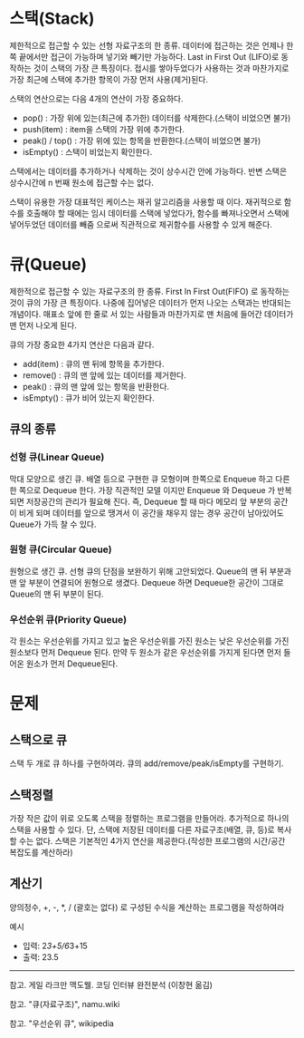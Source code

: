 # 스택(Stack)

제한적으로 접근할 수 있는 선형 자료구조의 한 종류. 데이터에 접근하는 것은 언제나 한쪽 끝에서만 접근이 가능하며 넣기와 빼기만 가능하다.  Last in First Out (LIFO)로 동작하는 것이 스택의 가장 큰 특징이다. 접시를 쌓아두었다가 사용하는 것과 마찬가지로 가장 최근에 스택에 추가한 항목이 가장 먼저 사용(제거)된다.

스택의 연산으로는 다음 4개의 연산이 가장 중요하다.

- pop() : 가장 위에 있는(최근에 추가한) 데이터를 삭제한다.(스택이 비었으면 불가)
- push(item) : item을 스택의 가장 위에 추가한다.
- peak() / top() : 가장 위에 있는 항목을 반환한다.(스택이 비었으면 불가)
- isEmpty() : 스택이 비었는지 확인한다.

스택에서는 데이터를 추가하거나 삭제하는 것이 상수시간 안에 가능하다. 반변 스택은 상수시간에 n 번째 원소에 접근할 수는 없다.

스택이 유용한 가장 대표적인 케이스는 재귀 알고리즘을 사용할 때 이다. 재귀적으로 함수를 호출해야 할 때에는 임시 데이터를 스택에 넣었다가, 함수를 빠져나오면서 스택에 넣어두었던 데이터를 빼줌 으로써 직관적으로 제귀함수를 사용할 수 있게 해준다.

# 큐(Queue)

제한적으로 접근할 수 있는 자료구조의 한 종류. First In First Out(FIFO) 로 동작하는 것이 큐의 가장 큰 특징이다. 나중에 집어넣은 데이터가 먼저 나오는 스택과는 반대되는 개념이다. 매표소 앞에 한 줄로 서 있는 사람들과 마찬가지로 맨 처음에 들어간 데이터가 맨 먼저 나오게 된다.

큐의 가장 중요한 4가지 연산은 다음과 같다.

- add(item) : 큐의 맨 뒤에 항목을 추가한다.
- remove() : 큐의 맨 앞에 있는 데이터를 제거한다.
- peak() : 큐의 맨 앞에 있는 항목을 반환한다.
- isEmpty() : 큐가 비어 있는지 확인한다.

## 큐의 종류

### 선형 큐(Linear Queue)

막대 모양으로 생긴 큐. 배열 등으로 구현한 큐 모형이며 한쪽으로 Enqueue 하고 다른 한 쪽으로 Dequeue 한다. 가장 직관적인 모델 이지만 Enqueue 와 Dequeue 가 반복되면 저장공간의 관리가 필요해 진다. 즉, Dequeue 할 때 마다 메모리 앞 부분의 공간이 비게 되며 데이터를 앞으로 땡겨서 이 공간을 채우지 않는 경우 공간이 남아있어도 Queue가 가득 찰 수 있다.

### 원형 큐(Circular Queue)

원형으로 생긴 큐. 선형 큐의 단점을 보완하기 위해 고안되었다. Queue의 맨 뒤 부분과 맨 앞 부분이 연결되어 원형으로 생겼다. Dequeue 하면 Dequeue한 공간이 그대로 Queue의 맨 뒤 부분이 된다.

### 우선순위 큐(Priority Queue)

각 원소는 우선순위를 가지고 있고 높은 우선순위를 가진 원소는 낮은 우선순위를 가진 원소보다 먼저 Dequeue 된다. 만약 두 원소가 같은 우선순위를 가지게 된다면 먼저 들어온 원소가 먼저 Dequeue된다. 

# 문제

## 스택으로 큐

스택 두 개로 큐 하나를 구현하여라. 큐의 add/remove/peak/isEmpty를 구현하기.

## 스택정렬

가장 작은 값이 위로 오도록 스택을 정렬하는 프로그램을 만들어라. 추가적으로 하나의 스택을 사용할 수 있다. 단, 스택에 저장된 데이터를 다른 자료구조(배열, 큐, 등)로 복사할 수는 없다. 스택은 기본적인 4가지 연산을 제공한다.(작성한 프로그램의 시간/공간 복잡도를 계산하라)

## 계산기

양의정수, +, -, *, / (괄호는 없다) 로 구성된 수식을 계산하는 프로그램을 작성하여라

예시 

- 입력: 2*3+5/6*3+15
- 출력: 23.5

---

참고. 게일 라크만 맥도웰. 코딩 인터뷰 완전분석 (이창현 옮김) 

참고. "큐(자료구조)", namu.wiki

참고. "우선순위 큐", wikipedia